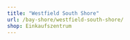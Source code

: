 ```yaml
---
title: "Westfield South Shore"
url: /bay-shore/westfield-south-shore/
shop: Einkaufszentrum
---
```

